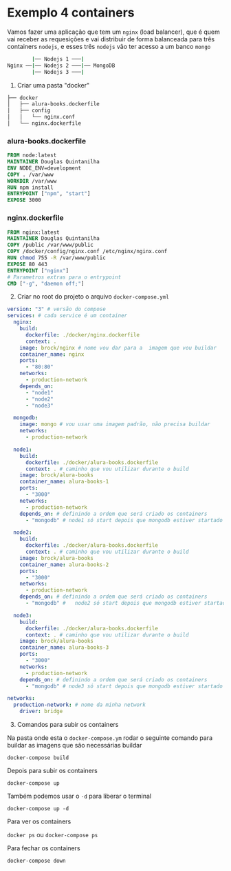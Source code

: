 # Exemplo 4 containers

Vamos fazer uma aplicação que tem um `nginx` (load balancer), que é quem vai receber as requesições e vai distribuir de forma balanceada para três containers `nodejs`, e esses três `nodejs` vão ter acesso a um banco `mongo`

```sh
        |── Nodejs 1 ───|
Nginx ──|── Nodejs 2 ───|── MongoDB
        |── Nodejs 3 ───|

```

1. Criar uma pasta "docker"

```sh
├── docker
│   ├── alura-books.dockerfile
│   ├── config
│   │   └── nginx.conf
│   └── nginx.dockerfile

```

### alura-books.dockerfile

```dockerfile
FROM node:latest
MAINTAINER Douglas Quintanilha
ENV NODE_ENV=development
COPY . /var/www
WORKDIR /var/www
RUN npm install
ENTRYPOINT ["npm", "start"]
EXPOSE 3000

```

### nginx.dockerfile

```dockerfile
FROM nginx:latest
MAINTAINER Douglas Quintanilha
COPY /public /var/www/public
COPY /docker/config/nginx.conf /etc/nginx/nginx.conf
RUN chmod 755 -R /var/www/public
EXPOSE 80 443
ENTRYPOINT ["nginx"]
# Parametros extras para o entrypoint
CMD ["-g", "daemon off;"]
```

2. Criar no root do projeto o arquivo `docker-compose.yml`

```yaml
version: "3" # versão do compose
services: # cada service é um container
  nginx:
    build:
      dockerfile: ./docker/nginx.dockerfile
      context: .
    image: brock/nginx # nome vou dar para a  imagem que vou buildar
    container_name: nginx
    ports:
      - "80:80"
    networks:
      - production-network
    depends_on:
      - "node1"
      - "node2"
      - "node3"

  mongodb:
    image: mongo # vou usar uma imagem padrão, não precisa buildar
    networks:
      - production-network

  node1:
    build:
      dockerfile: ./docker/alura-books.dockerfile
      context: . # caminho que vou utilizar durante o build
    image: brock/alura-books
    container_name: alura-books-1
    ports:
      - "3000"
    networks:
      - production-network
    depends_on: # definindo a ordem que será criado os containers
      - "mongodb" # node1 só start depois que mongodb estiver startado

  node2:
    build:
      dockerfile: ./docker/alura-books.dockerfile
      context: . # caminho que vou utilizar durante o build
    image: brock/alura-books
    container_name: alura-books-2
    ports:
      - "3000"
    networks:
      - production-network
    depends_on: # definindo a ordem que será criado os containers
      - "mongodb" #   node2 só start depois que mongodb estiver startado

  node3:
    build:
      dockerfile: ./docker/alura-books.dockerfile
      context: . # caminho que vou utilizar durante o build
    image: brock/alura-books
    container_name: alura-books-3
    ports:
      - "3000"
    networks:
      - production-network
    depends_on: # definindo a ordem que será criado os containers
      - "mongodb" # node3 só start depois que mongodb estiver startado

networks:
  production-network: # nome da minha network
    driver: bridge
```

3. Comandos para subir os containers

Na pasta onde esta o `docker-compose.ym` rodar o seguinte comando para buildar as imagens que são necessárias buildar

```
docker-compose build
```

Depois para subir os containers

```
docker-compose up
```

Também podemos usar o `-d` para liberar o terminal

```
docker-compose up -d

```

Para ver os containers

`docker ps` ou `docker-compose ps`

Para fechar os containers

```
docker-compose down

```
